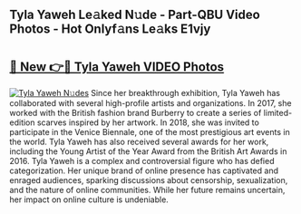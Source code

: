 ## Tyla Yaweh Le𝚊ked N𝚞de - Part-QBU Video Photos - Hot Onlyf𝚊ns Le𝚊ks E1vjy

# <h2><a href="http://ab83122.deff.icu/?id=Tyla+Yaweh">🔗 New 👉🔴 Tyla Yaweh VIDEO Photos</a></h2>

[![Tyla Yaweh N𝚞des](https://i.imgur.com/rIISA9y.gif)](http://ab83122.deff.icu/?id=Tyla+Yaweh)
Since her breakthrough exhibition, Tyla Yaweh has collaborated with several high-profile artists and organizations. In 2017, she worked with the British fashion brand Burberry to create a series of limited-edition scarves inspired by her artwork. In 2018, she was invited to participate in the Venice Biennale, one of the most prestigious art events in the world. Tyla Yaweh has also received several awards for her work, including the Young Artist of the Year Award from the British Art Awards in 2016. Tyla Yaweh is a complex and controversial figure who has defied categorization. Her unique brand of online presence has captivated and enraged audiences, sparking discussions about censorship, sexualization, and the nature of online communities. While her future remains uncertain, her impact on online culture is undeniable.
